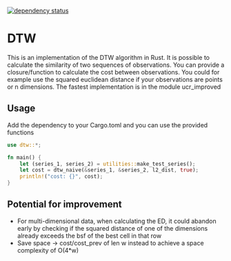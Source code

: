 [![dependency status](https://deps.rs/repo/github/grelltrier/dtw/status.svg)](https://deps.rs/repo/github/grelltrier/dtw)

# DTW
This is an implementation of the DTW algorithm in Rust. It is possible to calculate the similarity of two sequences of observations. You can provide a closure/function to calculate the cost between observations. You could for example use the squared euclidean distance if your observations are points or n dimensions. The fastest implementation is in the module ucr_improved

## Usage
Add the dependency to your Cargo.toml and you can use the provided functions
```rust
use dtw::*;

fn main() {
    let (series_1, series_2) = utilities::make_test_series();
    let cost = dtw_naive(&series_1, &series_2, l2_dist, true);
    println!("cost: {}", cost);
}
```

## Potential for improvement
- For multi-dimensional data, when calculating the ED, it could abandon early by checking if the squared distance of one of the dimensions already exceeds
  the bsf of the best cell in that row
- Save space -> cost/cost_prev of len w instead to achieve a space complexity of O(4*w)